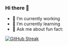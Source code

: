 ### Hi there 👋

<!--
**joysecc/joysecc** is a ✨ _special_ ✨ repository because its `README.md` (this file) appears on your GitHub profile.

Here are some ideas to get you started:

- 🔭 I’m currently working on ...
- 🌱 I’m currently learning ...
- 👯 I’m looking to collaborate on ...
- 🤔 I’m looking for help with ...
- 💬 Ask me about ...
- 📫 How to reach me: ...
- 😄 Pronouns: ...
- ⚡ Fun fact: ...
-->
- 🔭 I’m currently working
- 🌱 I’m currently learning
- 💬 Ask me about fun fact:

[![GitHub Streak](https://github-readme-streak-stats.herokuapp.com/?user=joysecc&theme=tokyonight)](https://git.io/streak-stats)
